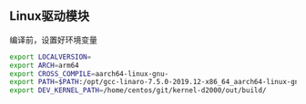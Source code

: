 Linux驱动模块
-------------

编译前，设置好环境变量

```bash
export LOCALVERSION=
export ARCH=arm64
export CROSS_COMPILE=aarch64-linux-gnu-
export PATH=$PATH:/opt/gcc-linaro-7.5.0-2019.12-x86_64_aarch64-linux-gnu/bin
export DEV_KERNEL_PATH=/home/centos/git/kernel-d2000/out/build/
```


